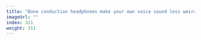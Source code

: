 ```yaml
---
title: "Bone conduction headphones make your own voice sound less weird"
imageUrl: ""
index: 311
weight: 311
---
```

